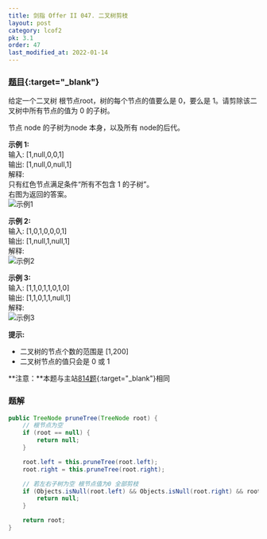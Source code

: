 ```yaml
---
title: 剑指 Offer II 047. 二叉树剪枝
layout: post
category: lcof2
pk: 3.1
order: 47
last_modified_at: 2022-01-14
---
```


### [题目](https://leetcode-cn.com/problems/pOCWxh/){:target="_blank"}

给定一个二叉树 根节点root，树的每个节点的值要么是 0，要么是 1。请剪除该二叉树中所有节点的值为 0 的子树。

节点 node 的子树为node 本身，以及所有 node的后代。

**示例 1:**  
输入: [1,null,0,0,1]  
输出: [1,null,0,null,1]  
解释:  
只有红色节点满足条件“所有不包含 1 的子树”。  
右图为返回的答案。  
![示例1](https://cdn.jsdelivr.net/gh/PasseRR/JavaLeetCode/docs/assets/3/047/e1.png)

**示例 2:**  
输入: [1,0,1,0,0,0,1]  
输出: [1,null,1,null,1]  
解释:  
![示例2](https://cdn.jsdelivr.net/gh/PasseRR/JavaLeetCode/docs/assets/3/047/e2.png)

**示例 3:**  
输入: [1,1,0,1,1,0,1,0]  
输出: [1,1,0,1,1,null,1]  
解释:  
![示例3](https://cdn.jsdelivr.net/gh/PasseRR/JavaLeetCode/docs/assets/3/047/e3.png)

**提示:**
- 二叉树的节点个数的范围是 [1,200]
- 二叉树节点的值只会是 0 或 1

**注意：**本题与主站[814题](https://leetcode-cn.com/problems/binary-tree-pruning/){:target="_blank"}相同

### 题解

```java
public TreeNode pruneTree(TreeNode root) {
    // 根节点为空
    if (root == null) {
        return null;
    }

    root.left = this.pruneTree(root.left);
    root.right = this.pruneTree(root.right);

    // 若左右子树为空 根节点值为0 全部剪枝
    if (Objects.isNull(root.left) && Objects.isNull(root.right) && root.val == 0) {
        return null;
    }

    return root;
}
```
